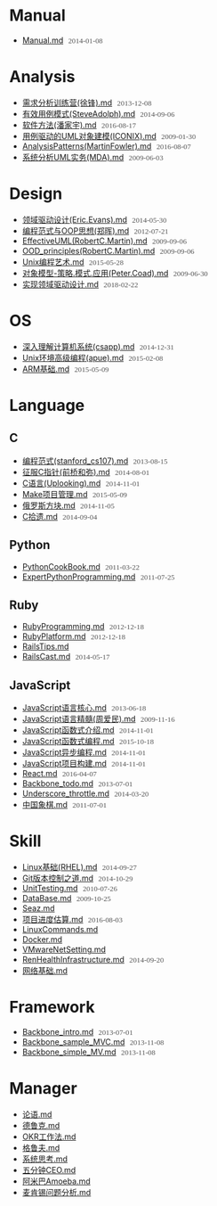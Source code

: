 # Manual
- [Manual.md](http://doc.pigfeet.cn/gen_md?src=https%3A%2F%2Fraw.githubusercontent.com%2Fzyxstar%2Fmd_note%2Fmaster%2Fdocs%2FManual.md) <span>2014-01-08</span>

# Analysis
- [需求分析训练营(徐锋).md](http://doc.pigfeet.cn/gen_md?src=https%3A%2F%2Fraw.githubusercontent.com%2Fzyxstar%2Fmd_note%2Fmaster%2Fdocs%2FAnalysis%2F%25E9%259C%2580%25E6%25B1%2582%25E5%2588%2586%25E6%259E%2590%25E8%25AE%25AD%25E7%25BB%2583%25E8%2590%25A5%2528%25E5%25BE%2590%25E9%2594%258B%2529.md) <span>2013-12-08</span>
- [有效用例模式(SteveAdolph).md](http://doc.pigfeet.cn/gen_md?src=https%3A%2F%2Fraw.githubusercontent.com%2Fzyxstar%2Fmd_note%2Fmaster%2Fdocs%2FAnalysis%2F%25E6%259C%2589%25E6%2595%2588%25E7%2594%25A8%25E4%25BE%258B%25E6%25A8%25A1%25E5%25BC%258F%2528SteveAdolph%2529.md) <span>2014-09-06</span>
- [软件方法(潘家宇).md](http://doc.pigfeet.cn/gen_md?src=https%3A%2F%2Fraw.githubusercontent.com%2Fzyxstar%2Fmd_note%2Fmaster%2Fdocs%2FAnalysis%2F%25E8%25BD%25AF%25E4%25BB%25B6%25E6%2596%25B9%25E6%25B3%2595%2528%25E6%25BD%2598%25E5%25AE%25B6%25E5%25AE%2587%2529.md) <span>2016-08-17</span>
- [用例驱动的UML对象建模(ICONIX).md](http://doc.pigfeet.cn/gen_md?src=https%3A%2F%2Fraw.githubusercontent.com%2Fzyxstar%2Fmd_note%2Fmaster%2Fdocs%2FAnalysis%2F%25E7%2594%25A8%25E4%25BE%258B%25E9%25A9%25B1%25E5%258A%25A8%25E7%259A%2584UML%25E5%25AF%25B9%25E8%25B1%25A1%25E5%25BB%25BA%25E6%25A8%25A1%2528ICONIX%2529.md) <span>2009-01-30</span>
- [AnalysisPatterns(MartinFowler).md](http://doc.pigfeet.cn/gen_md?src=https%3A%2F%2Fraw.githubusercontent.com%2Fzyxstar%2Fmd_note%2Fmaster%2Fdocs%2FAnalysis%2FAnalysisPatterns%2528MartinFowler%2529.md) <span>2016-08-07</span>
- [系统分析UML实务(MDA).md](http://doc.pigfeet.cn/gen_md?src=https%3A%2F%2Fraw.githubusercontent.com%2Fzyxstar%2Fmd_note%2Fmaster%2Fdocs%2FAnalysis%2F%25E7%25B3%25BB%25E7%25BB%259F%25E5%2588%2586%25E6%259E%2590UML%25E5%25AE%259E%25E5%258A%25A1%2528MDA%2529.md) <span>2009-06-03</span>

# Design
- [领域驱动设计(Eric.Evans).md](http://doc.pigfeet.cn/gen_md?src=https%3A%2F%2Fraw.githubusercontent.com%2Fzyxstar%2Fmd_note%2Fmaster%2Fdocs%2FDesign%2F%25E9%25A2%2586%25E5%259F%259F%25E9%25A9%25B1%25E5%258A%25A8%25E8%25AE%25BE%25E8%25AE%25A1%2528Eric.Evans%2529.md) <span>2014-05-30</span>
- [编程范式与OOP思想(郑晖).md](http://doc.pigfeet.cn/gen_md?src=https%3A%2F%2Fraw.githubusercontent.com%2Fzyxstar%2Fmd_note%2Fmaster%2Fdocs%2FDesign%2F%25E7%25BC%2596%25E7%25A8%258B%25E8%258C%2583%25E5%25BC%258F%25E4%25B8%258EOOP%25E6%2580%259D%25E6%2583%25B3%2528%25E9%2583%2591%25E6%2599%2596%2529.md) <span>2012-07-21</span>
- [EffectiveUML(RobertC.Martin).md](http://doc.pigfeet.cn/gen_md?src=https%3A%2F%2Fraw.githubusercontent.com%2Fzyxstar%2Fmd_note%2Fmaster%2Fdocs%2FDesign%2FEffectiveUML%2528RobertC.Martin%2529.md) <span>2009-09-06</span>
- [OOD_principles(RobertC.Martin).md](http://doc.pigfeet.cn/gen_md?src=https%3A%2F%2Fraw.githubusercontent.com%2Fzyxstar%2Fmd_note%2Fmaster%2Fdocs%2FDesign%2FOOD_principles%2528RobertC.Martin%2529.md) <span>2009-09-06</span>
- [Unix编程艺术.md](http://doc.pigfeet.cn/gen_md?src=https%3A%2F%2Fraw.githubusercontent.com%2Fzyxstar%2Fmd_note%2Fmaster%2Fdocs%2FDesign%2FUnix%25E7%25BC%2596%25E7%25A8%258B%25E8%2589%25BA%25E6%259C%25AF.md) <span>2015-05-28</span>
- [对象模型-策略.模式.应用(Peter.Coad).md](http://doc.pigfeet.cn/gen_md?src=https%3A%2F%2Fraw.githubusercontent.com%2Fzyxstar%2Fmd_note%2Fmaster%2Fdocs%2FDesign%2F%25E5%25AF%25B9%25E8%25B1%25A1%25E6%25A8%25A1%25E5%259E%258B-%25E7%25AD%2596%25E7%2595%25A5.%25E6%25A8%25A1%25E5%25BC%258F.%25E5%25BA%2594%25E7%2594%25A8%2528Peter.Coad%2529.md) <span>2009-06-30</span>
- [实现领域驱动设计.md](http://doc.pigfeet.cn/gen_md?src=https%3A%2F%2Fraw.githubusercontent.com%2Fzyxstar%2Fmd_note%2Fmaster%2Fdocs%2FDesign%2F%25E5%25AE%259E%25E7%258E%25B0%25E9%25A2%2586%25E5%259F%259F%25E9%25A9%25B1%25E5%258A%25A8%25E8%25AE%25BE%25E8%25AE%25A1.md) <span>2018-02-22</span>

# OS
- [深入理解计算机系统(csapp).md](http://doc.pigfeet.cn/gen_md?src=https%3A%2F%2Fraw.githubusercontent.com%2Fzyxstar%2Fmd_note%2Fmaster%2Fdocs%2FOS%2F%25E6%25B7%25B1%25E5%2585%25A5%25E7%2590%2586%25E8%25A7%25A3%25E8%25AE%25A1%25E7%25AE%2597%25E6%259C%25BA%25E7%25B3%25BB%25E7%25BB%259F%2528csapp%2529.md) <span>2014-12-31</span>
- [Unix环境高级编程(apue).md](http://doc.pigfeet.cn/gen_md?src=https%3A%2F%2Fraw.githubusercontent.com%2Fzyxstar%2Fmd_note%2Fmaster%2Fdocs%2FOS%2FUnix%25E7%258E%25AF%25E5%25A2%2583%25E9%25AB%2598%25E7%25BA%25A7%25E7%25BC%2596%25E7%25A8%258B%2528apue%2529.md) <span>2015-02-08</span>
- [ARM基础.md](http://doc.pigfeet.cn/gen_md?src=https%3A%2F%2Fraw.githubusercontent.com%2Fzyxstar%2Fmd_note%2Fmaster%2Fdocs%2FOS%2FARM%25E5%259F%25BA%25E7%25A1%2580.md) <span>2015-05-09</span>

# Language

## C
- [编程范式(stanford_cs107).md](http://doc.pigfeet.cn/gen_md?src=https%3A%2F%2Fraw.githubusercontent.com%2Fzyxstar%2Fmd_note%2Fmaster%2Fdocs%2FLanguage%2FC%2F%25E7%25BC%2596%25E7%25A8%258B%25E8%258C%2583%25E5%25BC%258F%2528stanford_cs107%2529.md) <span>2013-08-15</span>
- [征服C指针(前桥和弥).md](http://doc.pigfeet.cn/gen_md?src=https%3A%2F%2Fraw.githubusercontent.com%2Fzyxstar%2Fmd_note%2Fmaster%2Fdocs%2FLanguage%2FC%2F%25E5%25BE%2581%25E6%259C%258DC%25E6%258C%2587%25E9%2592%2588%2528%25E5%2589%258D%25E6%25A1%25A5%25E5%2592%258C%25E5%25BC%25A5%2529.md) <span>2014-08-01</span>
- [C语言(Uplooking).md](http://doc.pigfeet.cn/gen_md?src=https%3A%2F%2Fraw.githubusercontent.com%2Fzyxstar%2Fmd_note%2Fmaster%2Fdocs%2FLanguage%2FC%2FC%25E8%25AF%25AD%25E8%25A8%2580%2528Uplooking%2529.md) <span>2014-11-01</span>
- [Make项目管理.md](http://doc.pigfeet.cn/gen_md?src=https%3A%2F%2Fraw.githubusercontent.com%2Fzyxstar%2Fmd_note%2Fmaster%2Fdocs%2FLanguage%2FC%2FMake%25E9%25A1%25B9%25E7%259B%25AE%25E7%25AE%25A1%25E7%2590%2586.md) <span>2015-05-09</span>
- [俄罗斯方块.md](http://doc.pigfeet.cn/gen_md?src=https%3A%2F%2Fraw.githubusercontent.com%2Fzyxstar%2Fmd_note%2Fmaster%2Fdocs%2FLanguage%2FC%2F%25E4%25BF%2584%25E7%25BD%2597%25E6%2596%25AF%25E6%2596%25B9%25E5%259D%2597.md) <span>2014-11-05</span>
- [C拾遗.md](http://doc.pigfeet.cn/gen_md?src=https%3A%2F%2Fraw.githubusercontent.com%2Fzyxstar%2Fmd_note%2Fmaster%2Fdocs%2FLanguage%2FC%2FC%25E6%258B%25BE%25E9%2581%2597.md) <span>2014-09-04</span>

## Python
- [PythonCookBook.md](http://doc.pigfeet.cn/gen_md?src=https%3A%2F%2Fraw.githubusercontent.com%2Fzyxstar%2Fmd_note%2Fmaster%2Fdocs%2FLanguage%2FPython%2FPythonCookBook.md) <span>2011-03-22</span>
- [ExpertPythonProgramming.md](http://doc.pigfeet.cn/gen_md?src=https%3A%2F%2Fraw.githubusercontent.com%2Fzyxstar%2Fmd_note%2Fmaster%2Fdocs%2FLanguage%2FPython%2FExpertPythonProgramming.md) <span>2011-07-25</span>

## Ruby
- [RubyProgramming.md](http://doc.pigfeet.cn/gen_md?src=https%3A%2F%2Fraw.githubusercontent.com%2Fzyxstar%2Fmd_note%2Fmaster%2Fdocs%2FLanguage%2FRuby%2FRubyProgramming.md) <span>2012-12-18</span>
- [RubyPlatform.md](http://doc.pigfeet.cn/gen_md?src=https%3A%2F%2Fraw.githubusercontent.com%2Fzyxstar%2Fmd_note%2Fmaster%2Fdocs%2FLanguage%2FRuby%2FRubyPlatform.md) <span>2012-12-18</span>
- [RailsTips.md](http://doc.pigfeet.cn/gen_md?src=https%3A%2F%2Fraw.githubusercontent.com%2Fzyxstar%2Fmd_note%2Fmaster%2Fdocs%2FLanguage%2FRuby%2FRailsTips.md) <span></span>
- [RailsCast.md](http://doc.pigfeet.cn/gen_md?src=https%3A%2F%2Fraw.githubusercontent.com%2Fzyxstar%2Fmd_note%2Fmaster%2Fdocs%2FLanguage%2FRuby%2FRailsCast.md) <span>2014-05-17</span>

## JavaScript
- [JavaScript语言核心.md](http://doc.pigfeet.cn/gen_md?src=https%3A%2F%2Fraw.githubusercontent.com%2Fzyxstar%2Fmd_note%2Fmaster%2Fdocs%2FLanguage%2FJavaScript%2FJavaScript%25E8%25AF%25AD%25E8%25A8%2580%25E6%25A0%25B8%25E5%25BF%2583.md) <span>2013-06-18</span>
- [JavaScript语言精髓(周爱民).md](http://doc.pigfeet.cn/gen_md?src=https%3A%2F%2Fraw.githubusercontent.com%2Fzyxstar%2Fmd_note%2Fmaster%2Fdocs%2FLanguage%2FJavaScript%2FJavaScript%25E8%25AF%25AD%25E8%25A8%2580%25E7%25B2%25BE%25E9%25AB%2593%2528%25E5%2591%25A8%25E7%2588%25B1%25E6%25B0%2591%2529.md) <span>2009-11-16</span>
- [JavaScript函数式介绍.md](http://doc.pigfeet.cn/gen_md?src=https%3A%2F%2Fraw.githubusercontent.com%2Fzyxstar%2Fmd_note%2Fmaster%2Fdocs%2FLanguage%2FJavaScript%2FJavaScript%25E5%2587%25BD%25E6%2595%25B0%25E5%25BC%258F%25E4%25BB%258B%25E7%25BB%258D.md) <span>2014-11-01</span>
- [JavaScript函数式编程.md](http://doc.pigfeet.cn/gen_md?src=https%3A%2F%2Fraw.githubusercontent.com%2Fzyxstar%2Fmd_note%2Fmaster%2Fdocs%2FLanguage%2FJavaScript%2FJavaScript%25E5%2587%25BD%25E6%2595%25B0%25E5%25BC%258F%25E7%25BC%2596%25E7%25A8%258B.md) <span>2015-10-18</span>
- [JavaScript异步编程.md](http://doc.pigfeet.cn/gen_md?src=https%3A%2F%2Fraw.githubusercontent.com%2Fzyxstar%2Fmd_note%2Fmaster%2Fdocs%2FLanguage%2FJavaScript%2FJavaScript%25E5%25BC%2582%25E6%25AD%25A5%25E7%25BC%2596%25E7%25A8%258B.md) <span>2014-11-01</span>
- [JavaScript项目构建.md](http://doc.pigfeet.cn/gen_md?src=https%3A%2F%2Fraw.githubusercontent.com%2Fzyxstar%2Fmd_note%2Fmaster%2Fdocs%2FLanguage%2FJavaScript%2FJavaScript%25E9%25A1%25B9%25E7%259B%25AE%25E6%259E%2584%25E5%25BB%25BA.md) <span>2014-11-01</span>
- [React.md](http://doc.pigfeet.cn/gen_md?src=https%3A%2F%2Fraw.githubusercontent.com%2Fzyxstar%2Fmd_note%2Fmaster%2Fdocs%2FLanguage%2FJavaScript%2FReact.md) <span>2016-04-07</span>
- [Backbone_todo.md](http://doc.pigfeet.cn/gen_md?src=https%3A%2F%2Fraw.githubusercontent.com%2Fzyxstar%2Fmd_note%2Fmaster%2Fdocs%2FLanguage%2FJavaScript%2FBackbone_todo.md) <span>2013-07-01</span>
- [Underscore_throttle.md](http://doc.pigfeet.cn/gen_md?src=https%3A%2F%2Fraw.githubusercontent.com%2Fzyxstar%2Fmd_note%2Fmaster%2Fdocs%2FLanguage%2FJavaScript%2FUnderscore_throttle.md) <span>2014-03-20</span>
- [中国象棋.md](http://doc.pigfeet.cn/gen_md?src=https%3A%2F%2Fraw.githubusercontent.com%2Fzyxstar%2Fmd_note%2Fmaster%2Fdocs%2FLanguage%2FJavaScript%2F%25E4%25B8%25AD%25E5%259B%25BD%25E8%25B1%25A1%25E6%25A3%258B.md) <span>2011-07-01</span>

# Skill
- [Linux基础(RHEL).md](http://doc.pigfeet.cn/gen_md?src=https%3A%2F%2Fraw.githubusercontent.com%2Fzyxstar%2Fmd_note%2Fmaster%2Fdocs%2FSkill%2FLinux%25E5%259F%25BA%25E7%25A1%2580%2528RHEL%2529.md) <span>2014-09-27</span>
- [Git版本控制之道.md](http://doc.pigfeet.cn/gen_md?src=https%3A%2F%2Fraw.githubusercontent.com%2Fzyxstar%2Fmd_note%2Fmaster%2Fdocs%2FSkill%2FGit%25E7%2589%2588%25E6%259C%25AC%25E6%258E%25A7%25E5%2588%25B6%25E4%25B9%258B%25E9%2581%2593.md) <span>2014-10-29</span>
- [UnitTesting.md](http://doc.pigfeet.cn/gen_md?src=https%3A%2F%2Fraw.githubusercontent.com%2Fzyxstar%2Fmd_note%2Fmaster%2Fdocs%2FSkill%2FUnitTesting.md) <span>2010-07-26</span>
- [DataBase.md](http://doc.pigfeet.cn/gen_md?src=https%3A%2F%2Fraw.githubusercontent.com%2Fzyxstar%2Fmd_note%2Fmaster%2Fdocs%2FSkill%2FDataBase.md) <span>2009-10-25</span>
- [Seaz.md](http://doc.pigfeet.cn/gen_md?src=https%3A%2F%2Fraw.githubusercontent.com%2Fzyxstar%2Fmd_note%2Fmaster%2Fdocs%2FSkill%2FSeaz.md) <span></span>
- [项目进度估算.md](http://doc.pigfeet.cn/gen_md?src=https%3A%2F%2Fraw.githubusercontent.com%2Fzyxstar%2Fmd_note%2Fmaster%2Fdocs%2FSkill%2F%25E9%25A1%25B9%25E7%259B%25AE%25E8%25BF%259B%25E5%25BA%25A6%25E4%25BC%25B0%25E7%25AE%2597.md) <span>2016-08-03</span>
- [LinuxCommands.md](http://doc.pigfeet.cn/gen_md?src=https%3A%2F%2Fraw.githubusercontent.com%2Fzyxstar%2Fmd_note%2Fmaster%2Fdocs%2FSkill%2FLinuxCommands.md) <span></span>
- [Docker.md](http://doc.pigfeet.cn/gen_md?src=https%3A%2F%2Fraw.githubusercontent.com%2Fzyxstar%2Fmd_note%2Fmaster%2Fdocs%2FSkill%2FDocker.md) <span></span>
- [VMwareNetSetting.md](http://doc.pigfeet.cn/gen_md?src=https%3A%2F%2Fraw.githubusercontent.com%2Fzyxstar%2Fmd_note%2Fmaster%2Fdocs%2FSkill%2FVMwareNetSetting.md) <span></span>
- [RenHealthInfrastructure.md](http://doc.pigfeet.cn/gen_md?src=https%3A%2F%2Fraw.githubusercontent.com%2Fzyxstar%2Fmd_note%2Fmaster%2Fdocs%2FSkill%2FRenHealthInfrastructure.md) <span>2014-09-20</span>
- [网络基础.md](http://doc.pigfeet.cn/gen_md?src=https%3A%2F%2Fraw.githubusercontent.com%2Fzyxstar%2Fmd_note%2Fmaster%2Fdocs%2FSkill%2F%25E7%25BD%2591%25E7%25BB%259C%25E5%259F%25BA%25E7%25A1%2580.md) <span></span>

# Framework
- [Backbone_intro.md](http://doc.pigfeet.cn/gen_md?src=https%3A%2F%2Fraw.githubusercontent.com%2Fzyxstar%2Fmd_note%2Fmaster%2Fdocs%2FFramework%2FBackbone_intro.md) <span>2013-07-01</span>
- [Backbone_sample_MVC.md](http://doc.pigfeet.cn/gen_md?src=https%3A%2F%2Fraw.githubusercontent.com%2Fzyxstar%2Fmd_note%2Fmaster%2Fdocs%2FFramework%2FBackbone_sample_MVC.md) <span>2013-11-08</span>
- [Backbone_simple_MV.md](http://doc.pigfeet.cn/gen_md?src=https%3A%2F%2Fraw.githubusercontent.com%2Fzyxstar%2Fmd_note%2Fmaster%2Fdocs%2FFramework%2FBackbone_simple_MV.md) <span>2013-11-08</span>

# Manager
- [论语.md](http://doc.pigfeet.cn/gen_md?src=https%3A%2F%2Fraw.githubusercontent.com%2Fzyxstar%2Fmd_note%2Fmaster%2Fdocs%2FManager%2F%25E8%25AE%25BA%25E8%25AF%25AD.md) <span></span>
- [德鲁克.md](http://doc.pigfeet.cn/gen_md?src=https%3A%2F%2Fraw.githubusercontent.com%2Fzyxstar%2Fmd_note%2Fmaster%2Fdocs%2FManager%2F%25E5%25BE%25B7%25E9%25B2%2581%25E5%2585%258B.md) <span></span>
- [OKR工作法.md](http://doc.pigfeet.cn/gen_md?src=https%3A%2F%2Fraw.githubusercontent.com%2Fzyxstar%2Fmd_note%2Fmaster%2Fdocs%2FManager%2FOKR%25E5%25B7%25A5%25E4%25BD%259C%25E6%25B3%2595.md) <span></span>
- [格鲁夫.md](http://doc.pigfeet.cn/gen_md?src=https%3A%2F%2Fraw.githubusercontent.com%2Fzyxstar%2Fmd_note%2Fmaster%2Fdocs%2FManager%2F%25E6%25A0%25BC%25E9%25B2%2581%25E5%25A4%25AB.md) <span></span>
- [系统思考.md](http://doc.pigfeet.cn/gen_md?src=https%3A%2F%2Fraw.githubusercontent.com%2Fzyxstar%2Fmd_note%2Fmaster%2Fdocs%2FManager%2F%25E7%25B3%25BB%25E7%25BB%259F%25E6%2580%259D%25E8%2580%2583.md) <span></span>
- [五分钟CEO.md](http://doc.pigfeet.cn/gen_md?src=https%3A%2F%2Fraw.githubusercontent.com%2Fzyxstar%2Fmd_note%2Fmaster%2Fdocs%2FManager%2F%25E4%25BA%2594%25E5%2588%2586%25E9%2592%259FCEO.md) <span></span>
- [阿米巴Amoeba.md](http://doc.pigfeet.cn/gen_md?src=https%3A%2F%2Fraw.githubusercontent.com%2Fzyxstar%2Fmd_note%2Fmaster%2Fdocs%2FManager%2F%25E9%2598%25BF%25E7%25B1%25B3%25E5%25B7%25B4Amoeba.md) <span></span>
- [麦肯锡问题分析.md](http://doc.pigfeet.cn/gen_md?src=https%3A%2F%2Fraw.githubusercontent.com%2Fzyxstar%2Fmd_note%2Fmaster%2Fdocs%2FManager%2F%25E9%25BA%25A6%25E8%2582%25AF%25E9%2594%25A1%25E9%2597%25AE%25E9%25A2%2598%25E5%2588%2586%25E6%259E%2590.md) <span></span>

<style type="text/css">li span{font-size:0.95em;color:#555;font-family:'sans-serif';padding-left:5px;}</style>